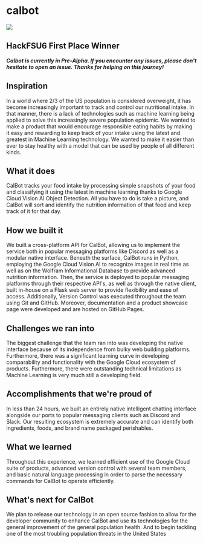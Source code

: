 # calbot

![](https://github.com/KiwiCrushers/calbot/blob/master/logo/cover.png)

## HackFSU6 First Place Winner
***Calbot is currently in Pre-Alpha. If you encounter any issues, please don't hesitate to open an issue. Thanks for helping on this journey!***
 
## Inspiration 
In a world where 2/3 of the US population is considered overweight, it has become increasingly important to track and control our nutritional intake. In that manner, there is a lack of technologies such as machine learning being applied to solve this increasingly severe population epidemic. We wanted to make a product that would encourage responsible eating habits by making it easy and rewarding to keep track of your intake using the latest and greatest in Machine Learning technology. We wanted to make it easier than ever to stay healthy with a model that can be used by people of all different kinds.
## What it does
CalBot tracks your food intake by processing simple snapshots of your food and classifying it using the latest in machine learning thanks to Google Cloud Vision AI Object Detection. All you have to do is take a picture, and CalBot will sort and identify the nutrition information of that food and keep track of it for that day.
## How we built it
We built a cross-platform API for CalBot, allowing us to implement the service both in popular messaging platforms like Discord as well as a modular native interface. Beneath the surface, CalBot runs in Python, employing the Google Cloud Vision AI to recognize images in real time as well as on the Wolfram Informational Database to provide advanced nutrition information. Then, the service is deployed to popular messaging platforms through their respective API's, as well as through the native client, built in-house on a Flask web server to provide flexibility and ease of access. Additionally, Version Control was executed throughout the team using Git and GitHub. Moreover, documentation and a product showcase page were developed and are hosted on GitHub Pages.  
## Challenges we ran into
The biggest challenge that the team ran into was developing the native interface because of its independence from bulky web building platforms. Furthermore, there was a significant learning curve in developing comparability and functionality with the Google Cloud ecosystem of products. Furthermore, there were outstanding technical limitations as Machine Learning is very much still a developing field.
## Accomplishments that we're proud of
In less than 24 hours, we built an entirely native intelligent chatting interface alongside our ports to popular messaging clients such as Discord and Slack. Our resulting ecosystem is extremely accurate and can identify both ingredients, foods, and brand name packaged perishables.
## What we learned
Throughout this experience, we learned efficient use of the Google Cloud suite of products, advanced version control with several team members, and basic natural language processing in order to parse the necessary commands for CalBot to operate efficiently. 
## What's next for CalBot
We plan to release our technology in an open source fashion to allow for the developer community to enhance CalBot and use its technologies for the general improvement of the general population health. And to begin tackling one of the most troubling population threats in the United States
